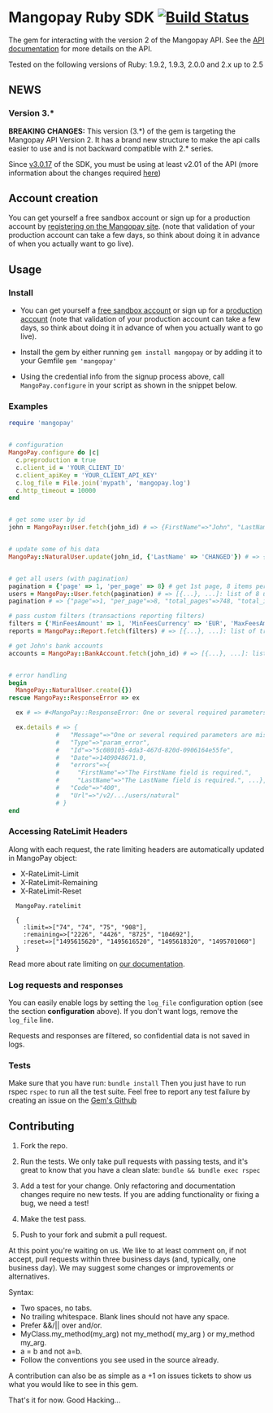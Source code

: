 # Mangopay Ruby SDK [![Build Status](https://travis-ci.org/Mangopay/mangopay2-ruby-sdk.svg?branch=master)](https://travis-ci.org/Mangopay/mangopay2-ruby-sdk)

The gem for interacting with the version 2 of the Mangopay API.
See the [API documentation](http://docs.mangopay.com/api-references/)
for more details on the API.

Tested on the following versions of Ruby: 1.9.2, 1.9.3, 2.0.0 and 2.x up to 2.5

## NEWS

### Version 3.*
**BREAKING CHANGES:** This version (3.\*) of the gem is targeting the Mangopay API Version 2. It has a brand new structure to make the api calls easier to use and is not backward compatible with 2.\* series.

Since [v3.0.17](https://github.com/Mangopay/mangopay2-ruby-sdk/releases/tag/v3.0.17) of the SDK, you must be using at least v2.01 of the API (more information about the changes required [here](https://docs.mangopay.com/api-v2-01-overview/))

Account creation
-------------------------------------------------
You can get yourself a free sandbox account or sign up for a production account by [registering on the Mangopay site](https://www.mangopay.com/start/). (note that validation of your production account can take a few days, so think about doing it in advance of when you actually want to go live).

## Usage

### Install
* You can get yourself a [free sandbox account](https://www.mangopay.com/get-started/create-sandbox/) or sign up for a [production account](https://www.mangopay.com/signup/production-account/) (note that validation of your production account can take a few days, so think about doing it in advance of when you actually want to go live).

* Install the gem by either running ```gem install mangopay```
or by adding it to your Gemfile ```gem 'mangopay'```

* Using the credential info from the signup process above, call ```MangoPay.configure``` in your script as shown in the snippet below.

### Examples

```ruby
require 'mangopay'


# configuration
MangoPay.configure do |c|
  c.preproduction = true
  c.client_id = 'YOUR_CLIENT_ID'
  c.client_apiKey = 'YOUR_CLIENT_API_KEY'
  c.log_file = File.join('mypath', 'mangopay.log')
  c.http_timeout = 10000
end


# get some user by id
john = MangoPay::User.fetch(john_id) # => {FirstName"=>"John", "LastName"=>"Doe", ...}


# update some of his data
MangoPay::NaturalUser.update(john_id, {'LastName' => 'CHANGED'}) # => {FirstName"=>"John", "LastName"=>"CHANGED", ...}


# get all users (with pagination)
pagination = {'page' => 1, 'per_page' => 8} # get 1st page, 8 items per page
users = MangoPay::User.fetch(pagination) # => [{...}, ...]: list of 8 users data hashes
pagination # => {"page"=>1, "per_page"=>8, "total_pages"=>748, "total_items"=>5978}

# pass custom filters (transactions reporting filters)
filters = {'MinFeesAmount' => 1, 'MinFeesCurrency' => 'EUR', 'MaxFeesAmount' => 1000, 'MaxFeesCurrency' => 'EUR'}
reports = MangoPay::Report.fetch(filters) # => [{...}, ...]: list of transaction reports between 1 and 1000 EUR

# get John's bank accounts
accounts = MangoPay::BankAccount.fetch(john_id) # => [{...}, ...]: list of accounts data hashes (10 per page by default)


# error handling
begin
  MangoPay::NaturalUser.create({})
rescue MangoPay::ResponseError => ex

  ex # => #<MangoPay::ResponseError: One or several required parameters are missing or incorrect. [...] FirstName: The FirstName field is required. LastName: The LastName field is required. Nationality: The Nationality field is required.>

  ex.details # => {
             #   "Message"=>"One or several required parameters are missing or incorrect. [...]",
             #   "Type"=>"param_error",
             #   "Id"=>"5c080105-4da3-467d-820d-0906164e55fe",
             #   "Date"=>1409048671.0,
             #   "errors"=>{
             #     "FirstName"=>"The FirstName field is required.",
             #     "LastName"=>"The LastName field is required.", ...},
             #   "Code"=>"400",
             #   "Url"=>"/v2/.../users/natural"
             # }
end
```

### Accessing RateLimit Headers
Along with each request, the rate limiting headers are automatically updated in MangoPay object:

* X-RateLimit-Limit
* X-RateLimit-Remaining
* X-RateLimit-Reset

```
  MangoPay.ratelimit

  {
    :limit=>["74", "74", "75", "908"],
    :remaining=>["2226", "4426", "8725", "104692"],
    :reset=>["1495615620", "1495616520", "1495618320", "1495701060"]
  }
```

Read more about rate limiting on [our documentation](https://docs.mangopay.com/guide/rate-limiting).

### Log requests and responses
You can easily enable logs by setting the ```log_file``` configuration option (see the section **configuration** above). If you don't want logs, remove the ```log_file``` line.

Requests and responses are filtered, so confidential data is not saved in logs.

### Tests
Make sure that you have run: ```bundle install```
Then you just have to run rspec ```rspec``` to run all the test suite.
Feel free to report any test failure by creating an issue
on the [Gem's Github](https://github.com/Mangopay/mangopay2-ruby-sdk/issues)

## Contributing

1. Fork the repo.

2. Run the tests. We only take pull requests with passing tests, and it's great
to know that you have a clean slate: `bundle && bundle exec rspec`

3. Add a test for your change. Only refactoring and documentation changes
require no new tests. If you are adding functionality or fixing a bug, we need
a test!

4. Make the test pass.

5. Push to your fork and submit a pull request.

At this point you're waiting on us. We like to at least comment on, if not
accept, pull requests within three business days (and, typically, one business
day). We may suggest some changes or improvements or alternatives.

Syntax:

* Two spaces, no tabs.
* No trailing whitespace. Blank lines should not have any space.
* Prefer &&/|| over and/or.
* MyClass.my_method(my_arg) not my_method( my_arg ) or my_method my_arg.
* a = b and not a=b.
* Follow the conventions you see used in the source already.

A contribution can also be as simple as a +1 on issues tickets to show us
what you would like to see in this gem.

That's it for now. Good Hacking...
